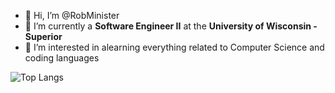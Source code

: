 - 👋 Hi, I’m @RobMinister
- 🌱 I’m currently a **Software Engineer II** at the **University of Wisconsin - Superior** 
- 👀 I’m interested in alearning everything related to Computer Science and coding languages

![Top Langs](https://github-readme-stats.vercel.app/api/top-langs/?username=RobMinister&hide_progress=false)



